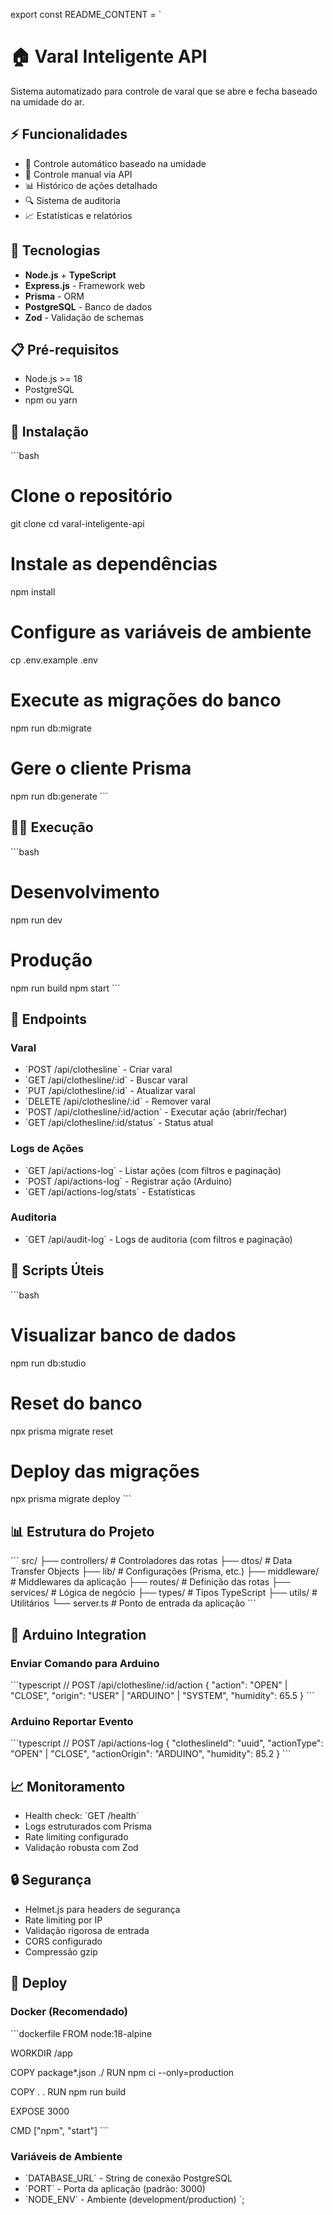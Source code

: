 export const README_CONTENT = `
# 🏠 Varal Inteligente API

Sistema automatizado para controle de varal que se abre e fecha baseado na umidade do ar.

## ⚡ Funcionalidades

- 🎯 Controle automático baseado na umidade
- 📱 Controle manual via API
- 📊 Histórico de ações detalhado
- 🔍 Sistema de auditoria
- 📈 Estatísticas e relatórios

## 🚀 Tecnologias

- **Node.js** + **TypeScript**
- **Express.js** - Framework web
- **Prisma** - ORM
- **PostgreSQL** - Banco de dados
- **Zod** - Validação de schemas

## 📋 Pré-requisitos

- Node.js >= 18
- PostgreSQL
- npm ou yarn

## 🔧 Instalação

\`\`\`bash
# Clone o repositório
git clone <repo-url>
cd varal-inteligente-api

# Instale as dependências
npm install

# Configure as variáveis de ambiente
cp .env.example .env

# Execute as migrações do banco
npm run db:migrate

# Gere o cliente Prisma
npm run db:generate
\`\`\`

## 🏃‍♂️ Execução

\`\`\`bash
# Desenvolvimento
npm run dev

# Produção
npm run build
npm start
\`\`\`

## 📡 Endpoints

### Varal
- \`POST /api/clothesline\` - Criar varal
- \`GET /api/clothesline/:id\` - Buscar varal
- \`PUT /api/clothesline/:id\` - Atualizar varal
- \`DELETE /api/clothesline/:id\` - Remover varal
- \`POST /api/clothesline/:id/action\` - Executar ação (abrir/fechar)
- \`GET /api/clothesline/:id/status\` - Status atual

### Logs de Ações
- \`GET /api/actions-log\` - Listar ações (com filtros e paginação)
- \`POST /api/actions-log\` - Registrar ação (Arduino)
- \`GET /api/actions-log/stats\` - Estatísticas

### Auditoria
- \`GET /api/audit-log\` - Logs de auditoria (com filtros e paginação)

## 🔧 Scripts Úteis

\`\`\`bash
# Visualizar banco de dados
npm run db:studio

# Reset do banco
npx prisma migrate reset

# Deploy das migrações
npx prisma migrate deploy
\`\`\`

## 📊 Estrutura do Projeto

\`\`\`
src/
├── controllers/     # Controladores das rotas
├── dtos/           # Data Transfer Objects
├── lib/            # Configurações (Prisma, etc.)
├── middleware/     # Middlewares da aplicação
├── routes/         # Definição das rotas
├── services/       # Lógica de negócio
├── types/          # Tipos TypeScript
├── utils/          # Utilitários
└── server.ts       # Ponto de entrada da aplicação
\`\`\`

## 🤝 Arduino Integration

### Enviar Comando para Arduino
\`\`\`typescript
// POST /api/clothesline/:id/action
{
  "action": "OPEN" | "CLOSE",
  "origin": "USER" | "ARDUINO" | "SYSTEM",
  "humidity": 65.5
}
\`\`\`

### Arduino Reportar Evento
\`\`\`typescript
// POST /api/actions-log
{
  "clotheslineId": "uuid",
  "actionType": "OPEN" | "CLOSE",
  "actionOrigin": "ARDUINO",
  "humidity": 85.2
}
\`\`\`

## 📈 Monitoramento

- Health check: \`GET /health\`
- Logs estruturados com Prisma
- Rate limiting configurado
- Validação robusta com Zod

## 🔒 Segurança

- Helmet.js para headers de segurança
- Rate limiting por IP
- Validação rigorosa de entrada
- CORS configurado
- Compressão gzip

## 🚀 Deploy

### Docker (Recomendado)

\`\`\`dockerfile
FROM node:18-alpine

WORKDIR /app

COPY package*.json ./
RUN npm ci --only=production

COPY . .
RUN npm run build

EXPOSE 3000

CMD ["npm", "start"]
\`\`\`

### Variáveis de Ambiente
- \`DATABASE_URL\` - String de conexão PostgreSQL
- \`PORT\` - Porta da aplicação (padrão: 3000)
- \`NODE_ENV\` - Ambiente (development/production)
`;
